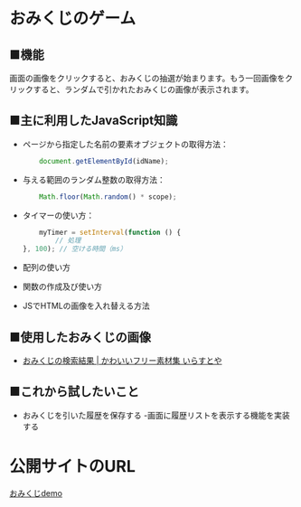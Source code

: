 # おみくじのゲーム

## ■機能

画面の画像をクリックすると、おみくじの抽選が始まります。もう一回画像をクリックすると、ランダムで引かれたおみくじの画像が表示されます。

## ■主に利用したJavaScript知識

- ページから指定した名前の要素オブジェクトの取得方法： 

    ```javascript
        document.getElementById(idName);
    ```

- 与える範囲のランダム整数の取得方法：
    
    ```javascript
        Math.floor(Math.random() * scope);
    ```

- タイマーの使い方：

    ```javascript
        myTimer = setInterval(function () {
            // 処理
    }, 100); // 空ける時間（ms）
    ```

- 配列の使い方
- 関数の作成及び使い方
- JSでHTMLの画像を入れ替える方法


## ■使用したおみくじの画像
- [おみくじの検索結果 | かわいいフリー素材集 いらすとや](https://www.irasutoya.com/search?q=%E3%81%8A%E3%81%BF%E3%81%8F%E3%81%98)

## ■これから試したいこと

- おみくじを引いた履歴を保存する
-画面に履歴リストを表示する機能を実装する


# 公開サイトのURL
[おみくじdemo](https://kakocode.github.io/omikuji-html/)
